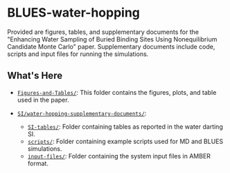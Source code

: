 # BLUES-water-hopping

Provided are figures, tables, and supplementary documents for the "Enhancing Water Sampling of Buried Binding Sites Using Nonequilibrium Candidate Monte Carlo" paper. Supplementary documents include code, scripts and input files for running the simulations. 

## What's Here

- [`Figures-and-Tables/`](Figures-and-Tables): This folder contains the figures, plots, and table used in the paper.

- [`SI/water-hopping-supplementary-documents/`](SI/water-hopping-supplementary-documents):
  - [`SI-tables/`](SI/water-hopping-supplementary-documents/SI-tables): Folder containing tables as reported in the water darting SI.
  - [`scripts/`](SI/water-hopping-supplementary-documents/scripts): Folder containing example scripts used for MD and BLUES simulations.
  - [`input-files/`](SI/water-hopping-supplementary-documents/input-files): Folder containing the system input files in AMBER format.
